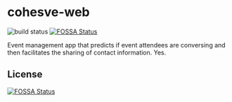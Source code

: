 # cohesve-web
![build status](https://travis-ci.org/mzw4/deets.svg)
[![FOSSA Status](https://app.fossa.io/api/projects/git%2Bgithub.com%2Fmzw4%2Fcohesve-web.svg?type=shield)](https://app.fossa.io/projects/git%2Bgithub.com%2Fmzw4%2Fcohesve-web?ref=badge_shield)

Event management app that predicts if event attendees are conversing and then facilitates the sharing of contact information. Yes.


## License
[![FOSSA Status](https://app.fossa.io/api/projects/git%2Bgithub.com%2Fmzw4%2Fcohesve-web.svg?type=large)](https://app.fossa.io/projects/git%2Bgithub.com%2Fmzw4%2Fcohesve-web?ref=badge_large)